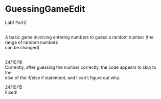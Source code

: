 # GuessingGameEdit
Lab1 Part2 <br/><br/>

A basic game involving entering numbers to guess a random number (the range of random numbers <br/> 
can be changed). <br/><br/>

24/10/16 <br/>
Currently, after guessing the number correctly, the code appears to skip to the <br/>
else of the if/else if statement, and I can't figure out why.

24/10/15 <br/>
Fixed!

